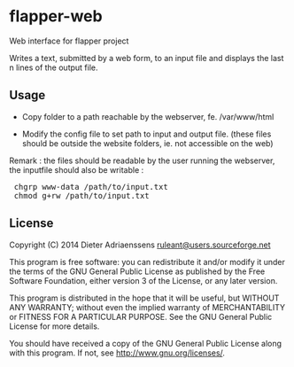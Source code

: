 flapper-web
===========

Web interface for flapper project

Writes a text, submitted by a web form, to an input file
and displays the last n lines of the output file.

Usage
-----

- Copy folder to a path reachable by the webserver, fe. /var/www/html

- Modify the config file to set path to input and output file. (these files should be outside the website folders, ie. not accessible on the web)

Remark : the files should be readable by the user running the webserver,
the inputfile should also be writable :

<pre>
 chgrp www-data /path/to/input.txt
 chmod g+rw /path/to/input.txt
</pre>

License
-------

Copyright (C) 2014 Dieter Adriaenssens <ruleant@users.sourceforge.net>

This program is free software: you can redistribute it and/or modify
it under the terms of the GNU General Public License as published by
the Free Software Foundation, either version 3 of the License, or
any later version.

This program is distributed in the hope that it will be useful,
but WITHOUT ANY WARRANTY; without even the implied warranty of
MERCHANTABILITY or FITNESS FOR A PARTICULAR PURPOSE.  See the
GNU General Public License for more details.

You should have received a copy of the GNU General Public License
along with this program.  If not, see <http://www.gnu.org/licenses/>.
